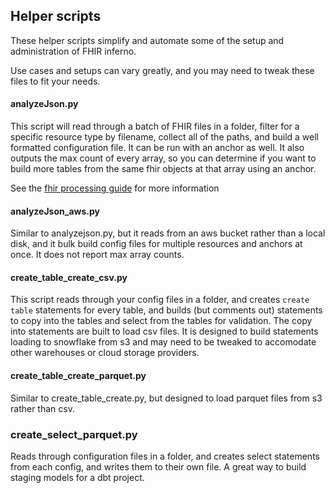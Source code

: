 ## Helper scripts
These helper scripts simplify and automate some of the setup and administration of FHIR inferno.

Use cases and setups can vary greatly, and you may need to tweak these files to fit your needs.

#### analyzeJson.py
This script will read through a batch of FHIR files in a folder, filter for a specific resource type by filename, collect all of the paths, and build a well formatted configuration file.
It can be run with an anchor as well.
It also outputs the max count of every array, so you can determine if you want to build more tables from the same fhir objects at that array using an anchor.

See the [fhir processing guide](https://www.example.com/fhir_processing_guide) for more information

#### analyzeJson_aws.py
Similar to analyzejson.py, but it reads from an aws bucket rather than a local disk, and
it bulk build config files for multiple resources and anchors at once.  It does not report max array counts.

#### create_table_create_csv.py
This script reads through your config files in a folder, and creates `create table` statements for every table, and builds (but comments out)
statements to copy into the tables and select from the tables for validation. The copy into statements are built to load csv files.
It is designed to build statements loading to snowflake from s3 and may need to be tweaked to accomodate other warehouses or
cloud storage providers.  

#### create_table_create_parquet.py
Similar to create_table_create.py, but designed to load parquet files from s3 rather than csv.

### create_select_parquet.py
Reads through configuration files in a folder, and creates select statements from each config, and writes them to their own file.
A great way to build staging models for a dbt project.

